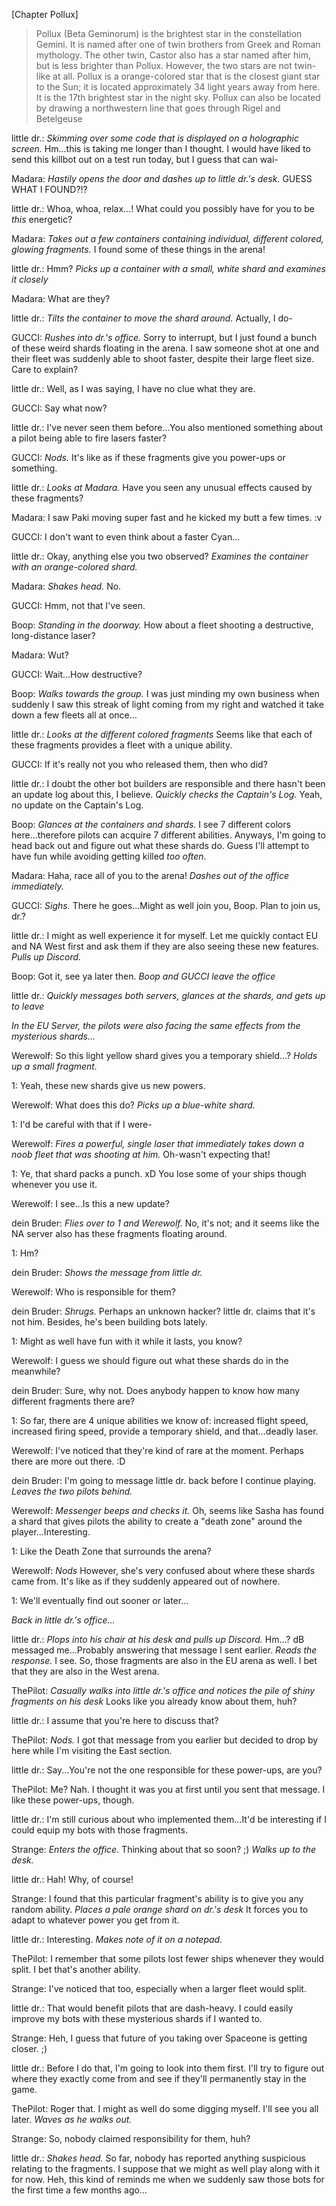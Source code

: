 [Chapter Pollux]

> Pollux (Beta Geminorum) is the brightest star in the constellation Gemini. It is named after one of twin brothers from Greek and Roman mythology. The other twin, Castor also has a star named after him, but is less brighter than Pollux. However, the two stars are not twin-like at all. Pollux is a orange-colored star that is the closest giant star to the Sun; it is located approximately 34 light years away from here. It is the 17th brightest star in the night sky. Pollux can also be located by drawing a northwestern line that goes through Rigel and Betelgeuse

little dr.: *Skimming over some code that is displayed on a holographic screen.* Hm...this is taking me longer than I thought. I would have liked to send this killbot out on a test run today, but I guess that can wai-

Madara: *Hastily opens the door and dashes up to little dr.'s desk.* GUESS WHAT I FOUND?!?

little dr.: Whoa, whoa, relax...! What could you possibly have for you to be *this* energetic?

Madara: *Takes out a few containers containing individual, different colored, glowing fragments.* I found some of these things in the arena!

little dr.: Hmm? *Picks up a container with a small, white shard and examines it closely*

Madara: What are they?

little dr.: *Tilts the container to move the shard around.* Actually, I do-

GUCCI: *Rushes into dr.'s office.* Sorry to interrupt, but I just found a bunch of these weird shards floating in the arena. I saw someone shot at one and their fleet was suddenly able to shoot faster, despite their large fleet size. Care to explain?

little dr.: Well, as I was saying, I have no clue what they are.

GUCCI: Say what now?

little dr.: I've never seen them before...You also mentioned something about a pilot being able to fire lasers faster?

GUCCI: *Nods.* It's like as if these fragments give you power-ups or something.

little dr.: *Looks at Madara.* Have you seen any unusual effects caused by these fragments?

Madara: I saw Paki moving super fast and he kicked my butt a few times. :v

GUCCI: I don't want to even think about a faster Cyan…

little dr.: Okay, anything else you two observed? *Examines the container with an orange-colored shard.*

Madara: *Shakes head.* No.

GUCCI: Hmm, not that I've seen.

Boop: *Standing in the doorway.* How about a fleet shooting a destructive, long-distance laser?

Madara: Wut?

GUCCI: Wait...How destructive?

Boop: *Walks towards the group.* I was just minding my own business when suddenly I saw this streak of light coming from my right and watched it take down a few fleets all at once…

little dr.: *Looks at the different colored fragments* Seems like that each of these fragments provides a fleet with a unique ability.

GUCCI: If it's really not you who released them, then who did?

little dr.: I doubt the other bot builders are responsible and there hasn't been an update log about this, I believe. *Quickly checks the Captain's Log.* Yeah, no update on the Captain's Log.

Boop: *Glances at the containers and shards.* I see 7 different colors here...therefore pilots can acquire 7 different abilities. Anyways, I'm going to head back out and figure out what these shards do. Guess I'll attempt to have fun while avoiding getting killed *too often*.

Madara: Haha, race all of you to the arena! *Dashes out of the office immediately.*

GUCCI: *Sighs.* There he goes...Might as well join you, Boop. Plan to join us, dr.?

little dr.: I might as well experience it for myself. Let me quickly contact EU and NA West first and ask them if they are also seeing these new features. *Pulls up Discord.*

Boop: Got it, see ya later then. *Boop and GUCCI leave the office*

little dr.: *Quickly messages both servers, glances at the shards, and gets up to leave*

_In the EU Server, the pilots were also facing the same effects from the mysterious shards…_

Werewolf: So this light yellow shard gives you a temporary shield…? *Holds up a small fragment.*

1: Yeah, these new shards give us new powers.

Werewolf: What does this do? *Picks up a blue-white shard.*

1: I'd be careful with that if I were-

Werewolf: *Fires a powerful, single laser that immediately takes down a noob fleet that was shooting at him.* Oh-wasn't expecting that!

1: Ye, that shard packs a punch. xD You lose some of your ships though whenever you use it.

Werewolf: I see...Is this a new update?

dein Bruder: *Flies over to 1 and Werewolf.* No, it's not; and it seems like the NA server also has these fragments floating around.

1: Hm?

dein Bruder: *Shows the message from little dr.*

Werewolf: Who is responsible for them?

dein Bruder: *Shrugs.* Perhaps an unknown hacker? little dr. claims that it's not him. Besides, he's been building bots lately.

1: Might as well have fun with it while it lasts, you know?

Werewolf: I guess we should figure out what these shards do in the meanwhile?

dein Bruder: Sure, why not. Does anybody happen to know how many different fragments there are?

1: So far, there are 4 unique abilities we know of: increased flight speed, increased firing speed, provide a temporary shield, and that...deadly laser.

Werewolf: I've noticed that they're kind of rare at the moment. Perhaps there are more out there. :D

dein Bruder: I'm going to message little dr. back before I continue playing. *Leaves the two pilots behind.*

Werewolf: *Messenger beeps and checks it.* Oh, seems like Sasha has found a shard that gives pilots the ability to create a "death zone" around the player...Interesting.

1: Like the Death Zone that surrounds the arena?

Werewolf: *Nods* However, she's very confused about where these shards came from. It's like as if they suddenly appeared out of nowhere.

1: We'll eventually find out sooner or later…

_Back in little dr.'s office..._

little dr.: *Plops into his chair at his desk and pulls up Discord.* Hm…? dB messaged me...Probably answering that message I sent earlier. *Reads the response.* I see. So, those fragments are also in the EU arena as well. I bet that they are also in the West arena.

ThePilot: *Casually walks into little dr.'s office and notices the pile of shiny fragments on his desk* Looks like you already know about them, huh?

little dr.: I assume that you're here to discuss that?

ThePilot: *Nods.* I got that message from you earlier but decided to drop by here while I'm visiting the East section.

little dr.: Say...You're not the one responsible for these power-ups, are you?

ThePilot: Me? Nah. I thought it was you at first until you sent that message. I like these power-ups, though.

little dr.: I'm still curious about who implemented them...It'd be interesting if I could equip my bots with those fragments.

Strange: *Enters the office.* Thinking about that so soon? ;) *Walks up to the desk.*

little dr.: Hah! Why, of course!

Strange: I found that this particular fragment's ability is to give you any random ability. *Places a pale orange shard on dr.'s desk* It forces you to adapt to whatever power you get from it.

little dr.: Interesting. *Makes note of it on a notepad.*

ThePilot: I remember that some pilots lost fewer ships whenever they would split. I bet that's another ability.

Strange: I've noticed that too, especially when a larger fleet would split.

little dr.: That would benefit pilots that are dash-heavy. I could easily improve my bots with these mysterious shards if I wanted to.

Strange: Heh, I guess that future of you taking over Spaceone is getting closer. ;)

little dr.: Before I do that, I'm going to look into them first. I'll try to figure out where they exactly come from and see if they'll permanently stay in the game.

ThePilot: Roger that. I might as well do some digging myself. I'll see you all later. *Waves as he walks out.*

Strange: So, nobody claimed responsibility for them, huh?

little dr.: *Shakes head.* So far, nobody has reported anything suspicious relating to the fragments. I suppose that we might as well play along with it for now. Heh, this kind of reminds me when we suddenly saw those bots for the first time a few months ago…
